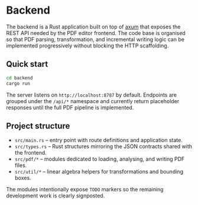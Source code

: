 # Backend

The backend is a Rust application built on top of [axum](https://github.com/tokio-rs/axum)
that exposes the REST API needed by the PDF editor frontend. The code base is
organised so that PDF parsing, transformation, and incremental writing logic
can be implemented progressively without blocking the HTTP scaffolding.

## Quick start

```bash
cd backend
cargo run
```

The server listens on `http://localhost:8787` by default. Endpoints are grouped
under the `/api/*` namespace and currently return placeholder responses until
the full PDF pipeline is implemented.

## Project structure

- `src/main.rs` – entry point with route definitions and application state.
- `src/types.rs` – Rust structures mirroring the JSON contracts shared with the
  frontend.
- `src/pdf/*` – modules dedicated to loading, analysing, and writing PDF files.
- `src/util/*` – linear algebra helpers for transformations and bounding boxes.

The modules intentionally expose `TODO` markers so the remaining development
work is clearly signposted.
